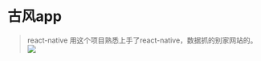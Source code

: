 # 古风app
> react-native
用这个项目熟悉上手了react-native，数据抓的别家网站的。
![](https://s23.aconvert.com/convert/p3r68-cdx67/ldlql-qtdxy.gif)

